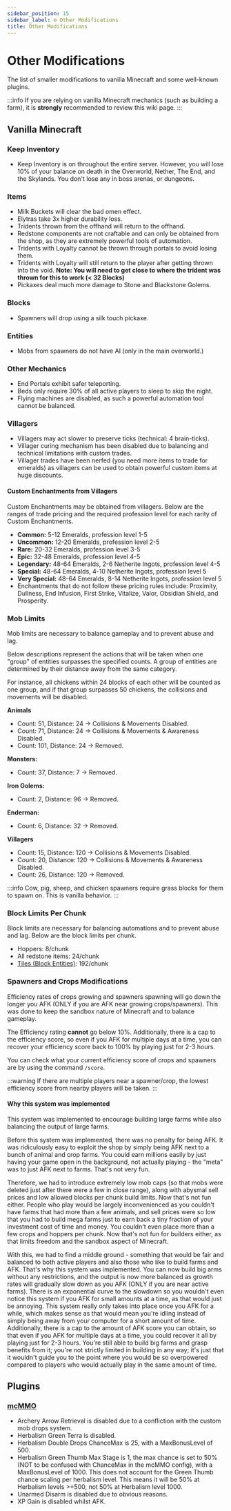 ```yaml
---
sidebar_position: 15
sidebar_label: ⚙️ Other Modifications
title: Other Modifications
---
```


# Other Modifications

The list of smaller modifications to vanilla Minecraft and some well-known plugins.

:::info
If you are relying on vanilla Minecraft mechanics (such as building a farm), it is **strongly** recommended to review this wiki page.
:::

## Vanilla Minecraft

### Keep Inventory
* Keep Inventory is on throughout the entire server. However, you will lose 10% of your balance on death in the Overworld, Nether, The End, and the Skylands. You don't lose any in boss arenas, or dungeons.

### Items
* Milk Buckets will clear the bad omen effect.
* Elytras take 3x higher durability loss.
* Tridents thrown from the offhand will return to the offhand.
* Redstone components are not craftable and can only be obtained from the shop, as they are extremely powerful tools of automation.
* Tridents with Loyalty cannot be thrown through portals to avoid losing them.
* Tridents with Loyalty will still return to the player after getting thrown into the void. **Note: You will need to get close to where the trident was thrown for this to work (< 32 Blocks)**
* Pickaxes deal much more damage to Stone and Blackstone Golems.

### Blocks
* Spawners will drop using a silk touch pickaxe.

### Entities
* Mobs from spawners do not have AI (only in the main overworld.)

### Other Mechanics
* End Portals exhibit safer teleporting.
* Beds only require 30% of all active players to sleep to skip the night.
* Flying machines are disabled, as such a powerful automation tool cannot be balanced.

### Villagers
* Villagers may act slower to preserve ticks (technical: 4 brain-ticks).
* Villager curing mechanism has been disabled due to balancing and technical limitations with custom trades.
* Villager trades have been nerfed (you need more items to trade for emeralds) as villagers can be used to obtain powerful custom items at huge discounts.

#### Custom Enchantments from Villagers
Custom Enchantments may be obtained from villagers. Below are the ranges of trade pricing and the required profession level for each rarity of Custom Enchantments. <br />
* **Common:** 5-12 Emeralds, profession level 1-5 <br />
* **Uncommon:** 12-20 Emeralds, profession level 2-5 <br />
* **Rare:** 20-32 Emeralds, profession level 3-5 <br />
* **Epic:** 32-48 Emeralds, profession level 4-5 <br />
* **Legendary:** 48-64 Emeralds, 2-6 Netherite Ingots, profession level 4-5 <br />
* **Special:** 48-64 Emeralds, 4-10 Netherite Ingots, profession level 5 <br />
* **Very Special:** 48-64 Emeralds, 8-14 Netherite Ingots, profession level 5 <br />
* Enchantments that do not follow these pricing rules include: Proximity, Dullness, End Infusion, First Strike, Vitalize, Valor, Obsidian Shield, and Prosperity.

### Mob Limits
Mob limits are necessary to balance gameplay and to prevent abuse and lag.

Below descriptions represent the actions that will be taken when one "group" of entities surpasses the specified counts. A group of entities are determined by their distance away from the same category.

For instance, all chickens within 24 blocks of each other will be counted as one group, and if that group surpasses 50 chickens, the collisions and movements will be disabled.

**Animals** <br />
* Count: 51, Distance: 24 -> Collisions & Movements Disabled. <br />
* Count: 71, Distance: 24 -> Collisions & Movements & Awareness Disabled. <br />
* Count: 101, Distance: 24 -> Removed. <br />

**Monsters:** <br />
* Count: 37, Distance: 7 -> Removed. <br />

**Iron Golems:** <br />
* Count: 2, Distance: 96 -> Removed. <br />

**Enderman:** <br />
* Count: 6, Distance: 32 -> Removed. <br />

**Villagers** <br />
* Count: 15, Distance: 120 -> Collisions & Movements Disabled. <br />
* Count: 20, Distance: 120 -> Collisions & Movements & Awareness Disabled. <br />
* Count: 26, Distance: 120 -> Removed. <br />

:::info
Cow, pig, sheep, and chicken spawners require grass blocks for them to spawn on. This is vanilla behavior.
:::

### Block Limits Per Chunk
Block limits are necessary for balancing automations and to prevent abuse and lag. Below are the block limits per chunk. <br />

* Hoppers: 8/chunk
* All redstone items: 24/chunk
* [Tiles (Block Entities)](https://minecraft.fandom.com/wiki/Block_entity): 192/chunk

### Spawners and Crops Modifications
Efficiency rates of crops growing and spawners spawning will go down the longer you AFK (ONLY if you are AFK near growing crops/spawners). This was done to keep the sandbox nature of Minecraft and to balance gameplay.

The Efficiency rating __cannot__ go below 10%. Additionally, there is a cap to the efficiency score, so even if you AFK for multiple days at a time, you can recover your efficiency score back to 100% by playing just for 2-3 hours.

You can check what your current efficiency score of crops and spawners are by using the command `/score`.

:::warning
If there are multiple players near a spawner/crop, the lowest efficiency score from nearby players will be taken.
:::

#### Why this system was implemented
This system was implemented to encourage building large farms while also balancing the output of large farms.

Before this system was implemented, there was no penalty for being AFK. It was ridiculously easy to exploit the shop by simply being AFK next to a bunch of animal and crop farms. You could earn millions easily by just having your game open in the background, not actually playing - the "meta" was to just AFK next to farms. That's not very fun.

Therefore, we had to introduce extremely low mob caps (so that mobs were deleted just after there were a few in close range), along with abysmal sell prices and low allowed blocks per chunk build limits. Now that's not fun either. People who play would be largely inconvenienced as you couldn't have farms that had more than a few animals, and sell prices were so low that you had to build mega farms just to earn back a tiny fraction of your investment cost of time and money. You couldn't even place more than a few crops and hoppers per chunk. Now that's not fun for builders either, as that limits freedom and the sandbox aspect of Minecraft.

With this, we had to find a middle ground - something that would be fair and balanced to both active players and also those who like to build farms and AFK. That's why this system was implemented. You can now build big arms without any restrictions, and the output is now more balanced as growth rates will gradually slow down as you AFK (ONLY if you are near active farms). There is an exponential curve to the slowdown so you wouldn't even notice this system if you AFK for small amounts at a time, as that would just be annoying. This system really only takes into place once you AFK for a while, which makes sense as that would mean you're idling instead of simply being away from your computer for a short amount of time. Additionally, there is a cap to the amount of AFK score you can obtain, so that even if you AFK for multiple days at a time, you could recover it all by playing just for 2-3 hours. You're still able to build big farms and grasp benefits from it; you're not strictly limited in building in any way; it's just that it wouldn't guide you to the point where you would be so overpowered compared to players who would actually play in the same amount of time.

## Plugins

### [mcMMO](https://mcmmo.org/#home)
- Archery Arrow Retrieval is disabled due to a confliction with the custom mob drops system.
- Herbalism Green Terra is disabled.
- Herbalism Double Drops ChanceMax is 25, with a MaxBonusLevel of 500.
- Herbalism Green Thumb Max Stage is 1, the max chance is set to 50% (NOT to be confused with ChanceMax in the mcMMO config), with a MaxBonusLevel of 1000. This does not account for the Green Thumb chance scaling per herbalism level. This means it will be 50% at Herbalism levels >=500, not 50% at Herbalism level 1000.
- Unarmed Disarm is disabled due to obvious reasons.
- XP Gain is disabled whilst AFK.